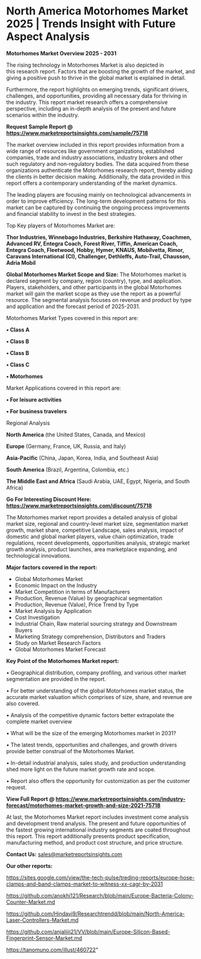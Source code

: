# North America Motorhomes Market 2025 | Trends Insight with Future Aspect Analysis

<Strong> Motorhomes Market Overview 2025 - 2031</strong>

The rising technology in Motorhomes Market is also depicted in this research report. Factors that are boosting the growth of the market, and giving a positive push to thrive in the global market is explained in detail.

Furthermore, the report highlights on emerging trends, significant drivers, challenges, and opportunities, providing all necessary data for thriving in the industry. This report market research offers a comprehensive perspective, including an in-depth analysis of the present and future scenarios within the industry.

<strong>Request Sample Report @ <a href=https://www.marketreportsinsights.com/sample/75718>https://www.marketreportsinsights.com/sample/75718</a></strong>

The market overview included in this report provides information from a wide range of resources like government organizations, established companies, trade and industry associations, industry brokers and other such regulatory and non-regulatory bodies. The data acquired from these organizations authenticate the Motorhomes research report, thereby aiding the clients in better decision making. Additionally, the data provided in this report offers a contemporary understanding of the market dynamics.

The leading players are focusing mainly on technological advancements in order to improve efficiency. The long-term development patterns for this market can be captured by continuing the ongoing process improvements and financial stability to invest in the best strategies.

Top Key players of Motorhomes Market are:

<strong>Thor Industries, Winnebago Industries, Berkshire Hathaway, Coachmen, Advanced RV, Entegra Coach, Forest River, Tiffin, American Coach, Entegra Coach, Fleetwood, Hobby, Hymer, KNAUS, Mobilvetta, Rimor, Caravans International (CI), Challenger, Dethleffs, Auto-Trail, Chausson, Adria Mobil</strong>

<strong><b>Global Motorhomes Market Scope and Size:</b></strong>
The Motorhomes market is declared segment by company, region (country), type, and application. Players, stakeholders, and other participants in the global Motorhomes market will gain the market scope as they use the report as a powerful resource. The segmental analysis focuses on revenue and product by type and application and the forecast period of 2025-2031.

Motorhomes Market Types covered in this report are:

<strong>• Class A

• Class B

• Class B

• Class C

• Motorhomes</strong>

Market Applications covered in this report are:

<strong>• For leisure activities

• For business travelers</strong> 

Regional Analysis

<strong>North America</strong> (the United States, Canada, and Mexico)

<strong>Europe</strong> (Germany, France, UK, Russia, and Italy)

<strong>Asia-Pacific</strong> (China, Japan, Korea, India, and Southeast Asia)

<strong>South America</strong> (Brazil, Argentina, Colombia, etc.)

<strong>The Middle East and Africa</strong> (Saudi Arabia, UAE, Egypt, Nigeria, and South Africa)

<strong>Go For Interesting Discount Here: <a href=https://www.marketreportsinsights.com/discount/75718>https://www.marketreportsinsights.com/discount/75718</a></strong>

The Motorhomes market report provides a detailed analysis of global market size, regional and country-level market size, segmentation market growth, market share, competitive Landscape, sales analysis, impact of domestic and global market players, value chain optimization, trade regulations, recent developments, opportunities analysis, strategic market growth analysis, product launches, area marketplace expanding, and technological innovations.

<strong><b>Major factors covered in the report:</b></strong>
<ul>
  <li>Global Motorhomes Market </li>
  <li>Economic Impact on the Industry</li>
  <li>Market Competition in terms of Manufacturers</li>
  <li>Production, Revenue (Value) by geographical segmentation</li>
  <li>Production, Revenue (Value), Price Trend by Type</li>
  <li>Market Analysis by Application</li>
  <li>Cost Investigation</li>
  <li>Industrial Chain, Raw material sourcing strategy and Downstream Buyers</li>
  <li>Marketing Strategy comprehension, Distributors and Traders</li>
  <li>Study on Market Research Factors</li>
  <li>Global Motorhomes Market Forecast</li>
</ul>

<strong><b>Key Point of the Motorhomes Market report:</b></strong>

• Geographical distribution, company profiling, and various other market segmentation are provided in the report.

• For better understanding of the global Motorhomes market status, the accurate market valuation which comprises of size, share, and revenue are also covered.

• Analysis of the competitive dynamic factors better extrapolate the complete market overview

• What will be the size of the emerging Motorhomes market in 2031?

• The latest trends, opportunities and challenges, and growth drivers provide better construal of the Motorhomes Market.

• In-detail industrial analysis, sales study, and production understanding shed more light on the future market growth rate and scope.

• Report also offers the opportunity for customization as per the customer request.

<strong><b>View Full Report @ <a href=https://www.marketreportsinsights.com/industry-forecast/motorhomes-market-growth-and-size-2021-75718>https://www.marketreportsinsights.com/industry-forecast/motorhomes-market-growth-and-size-2021-75718</a></b></strong>


At last, the Motorhomes Market report includes investment come analysis and development trend analysis. The present and future opportunities of the fastest growing international industry segments are coated throughout this report. This report additionally presents product specification, manufacturing method, and product cost structure, and price structure.

<strong>Contact Us:</strong>
sales@marketreportsinsights.com

<strong>Our other reports:</strong>

<a href=https://sites.google.com/view/the-tech-pulse/treding-reports/europe-hose-clamps-and-band-clamps-market-to-witness-xx-cagr-by-2031>https://sites.google.com/view/the-tech-pulse/treding-reports/europe-hose-clamps-and-band-clamps-market-to-witness-xx-cagr-by-2031</a>

<a href=https://github.com/anokhi121/Research/blob/main/Europe-Bacteria-Colony-Counter-Market.md>https://github.com/anokhi121/Research/blob/main/Europe-Bacteria-Colony-Counter-Market.md</a>

<a href=https://github.com/Hindavi9/Researchtrendd/blob/main/North-America-Laser-Controllers-Market.md>https://github.com/Hindavi9/Researchtrendd/blob/main/North-America-Laser-Controllers-Market.md</a>

<a href=https://github.com/anjaliiii21/VV/blob/main/Europe-Silicon-Based-Fingerprint-Sensor-Market.md>https://github.com/anjaliiii21/VV/blob/main/Europe-Silicon-Based-Fingerprint-Sensor-Market.md</a>

<a href=https://tanomuno.com/illust/460722>https://tanomuno.com/illust/460722</a>"
